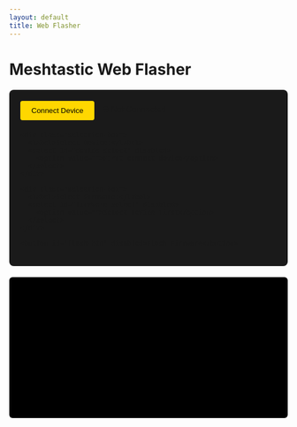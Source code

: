 ```yaml
---
layout: default
title: Web Flasher
---
```


# Meshtastic Web Flasher

<div id="flasher-container">
  <div class="flash-controls">
    <div class="connect-box">
      <button id="connect-btn">Connect Device</button>
      <span id="connection-status">⛔ Not Connected</span>
    </div>
    
    <div class="selection-box">
      <label>Select Device:</label>
      <select id="device-select" disabled>
        <option value="">First connect device</option>
      </select>
    </div>

    <div class="selection-box">
      <label>Select Firmware:</label>
      <select id="firmware-select" disabled>
        <option value="">Select device first</option>
      </select>
    </div>

    <button id="flash-btn" disabled>Flash Firmware</button>
  </div>

  <div id="progress-container" style="display: none;">
    <progress id="progress-bar" value="0" max="100"></progress>
    <span id="progress-text">0%</span>
  </div>

  <div id="log-container">
    <pre id="log"></pre>
  </div>
</div>

<!-- Import the esptool-js library from jsDelivr -->
<script src="https://cdn.jsdelivr.net/npm/@espruino-tools/esptool-js@0.0.9/dist/esptool-js.min.js"></script>
<script>
  // Get the ESPTool constructor from the loaded library.
  const ESPTool = window.ESPTool;
  const REPO = 'HarukiToreda/Meshtastic-Experiments';
  const BRANCH = 'main';
  const FIRMWARES_PATH = 'firmwares';
  const CORS_PROXY = 'https://api.allorigins.win/get?url=';

  let port = null;
  let selectedFirmware = null;

  async function loadDevices() {
    try {
      const apiUrl = `https://api.github.com/repos/${REPO}/contents/${FIRMWARES_PATH}?ref=${BRANCH}`;
      const response = await fetch(`${CORS_PROXY}${encodeURIComponent(apiUrl)}`);
      if (!response.ok) throw new Error(`GitHub error: ${response.status}`);
      
      const data = await response.json();
      // data.contents may be a JSON string—parse if necessary.
      const contents = data.contents ? JSON.parse(data.contents) : data;
      
      if (!Array.isArray(contents)) {
        throw new Error('GitHub returned unexpected directory structure');
      }

      const deviceSelect = document.getElementById('device-select');
      deviceSelect.innerHTML = '<option value="">Select a device</option>';
      
      contents.forEach(item => {
        if (item.type === 'dir') {
          const option = document.createElement('option');
          option.value = item.name;
          option.textContent = item.name;
          deviceSelect.appendChild(option);
        }
      });
      
      deviceSelect.disabled = false;
      log(`Loaded ${contents.length} devices`);
    } catch (error) {
      log(`Device loading failed: ${error.message}`);
      console.error('GitHub API Response:', error);
    }
  }

  async function loadFirmwares(device) {
    try {
      const apiUrl = `https://api.github.com/repos/${REPO}/contents/${FIRMWARES_PATH}/${device}?ref=${BRANCH}`;
      const response = await fetch(`${CORS_PROXY}${encodeURIComponent(apiUrl)}`);
      if (!response.ok) throw new Error(`GitHub error: ${response.status}`);
      
      const data = await response.json();
      const contents = data.contents ? JSON.parse(data.contents) : data;
      
      const firmwareSelect = document.getElementById('firmware-select');
      firmwareSelect.innerHTML = '<option value="">Select a firmware</option>';
      
      contents.forEach(file => {
        if (file.name.endsWith('.bin')) {
          const option = document.createElement('option');
          option.value = `https://raw.githubusercontent.com/${REPO}/${BRANCH}/${FIRMWARES_PATH}/${device}/${file.name}`;
          option.textContent = file.name;
          firmwareSelect.appendChild(option);
        }
      });
      
      firmwareSelect.disabled = false;
      log(`Loaded ${contents.length} firmwares for ${device}`);
    } catch (error) {
      log(`Firmware loading failed: ${error.message}`);
    }
  }

  document.getElementById('connect-btn').addEventListener('click', async () => {
    try {
      port = await navigator.serial.requestPort();
      document.getElementById('connect-btn').disabled = true;
      document.getElementById('connection-status').textContent = '✅ Connected';
      document.getElementById('flash-btn').disabled = false;
      log('Connected to device');
      await loadDevices();
    } catch (error) {
      log(`Connection error: ${error.message}`);
    }
  });

  document.getElementById('device-select').addEventListener('change', (e) => {
    const device = e.target.value;
    if (device) {
      loadFirmwares(device);
    }
  });

  document.getElementById('firmware-select').addEventListener('change', (e) => {
    selectedFirmware = e.target.value;
  });

  document.getElementById('flash-btn').addEventListener('click', async () => {
    if (!selectedFirmware) {
      log('Please select a firmware first');
      return;
    }

    try {
      document.getElementById('progress-container').style.display = 'block';
      const options = { baudRate: 115200 };
      
      log(`Downloading firmware: ${selectedFirmware}`);
      const response = await fetch(selectedFirmware);
      const firmwareBuffer = await response.arrayBuffer();
      
      await port.open(options);
      const esptool = new ESPTool(port);
      
      await esptool.connect();
      log('Starting flash process...');
      
      // Note: If the esptool-js version expects camelCase methods, change these as needed.
      await esptool.flash_file(new Uint8Array(firmwareBuffer), (progress) => {
        const percent = Math.round(progress * 100);
        document.getElementById('progress-bar').value = percent;
        document.getElementById('progress-text').textContent = `${percent}%`;
      });

      await esptool.hard_reset();
      log('Flash completed successfully!');
    } catch (error) {
      log(`Flash failed: ${error.message}`);
    } finally {
      document.getElementById('progress-container').style.display = 'none';
      if (port) await port.close();
    }
  });

  function log(message) {
    const logElement = document.getElementById('log');
    logElement.textContent += `${new Date().toLocaleTimeString()}: ${message}\n`;
    logElement.scrollTop = logElement.scrollHeight;
  }
</script>

<style>
.flash-controls {
  max-width: 600px;
  margin: 20px auto;
  padding: 20px;
  background: #1a1a1a;
  border-radius: 8px;
}

.connect-box {
  display: flex;
  gap: 15px;
  align-items: center;
  margin-bottom: 20px;
}

button {
  background: #FFD700;
  color: #000;
  border: none;
  padding: 10px 20px;
  border-radius: 4px;
  cursor: pointer;
  transition: opacity 0.2s;
}

button:disabled {
  opacity: 0.6;
  cursor: not-allowed;
}

.selection-box {
  margin: 15px 0;
  background: #333;
  padding: 15px;
  border-radius: 6px;
}

select {
  width: 100%;
  padding: 8px;
  margin-top: 8px;
  background: #444;
  color: #fff;
  border: 1px solid #00FFFF;
  border-radius: 4px;
}

#progress-container {
  background: #333;
  padding: 15px;
  border-radius: 6px;
  margin: 20px 0;
}

progress {
  width: 100%;
  height: 20px;
  accent-color: #FFD700;
}

#progress-text {
  color: #00FFFF;
  margin-left: 10px;
  font-weight: bold;
}

#log-container {
  background: #000;
  padding: 15px;
  border-radius: 6px;
}

#log {
  color: #00FF00;
  height: 200px;
  overflow-y: auto;
  font-family: monospace;
  font-size: 0.9em;
  white-space: pre-wrap;
}
</style>
